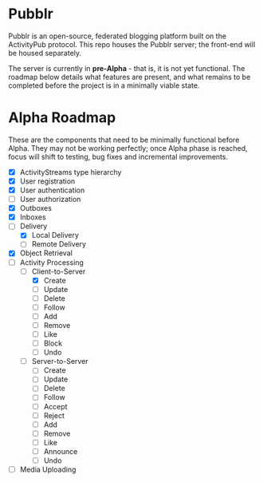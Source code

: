 # Pubblr

Pubblr is an open-source, federated blogging platform built on the ActivityPub protocol.  This repo houses the Pubblr
server; the front-end will be housed separately.

The server is currently in **pre-Alpha** - that is, it is not yet functional.  The roadmap below details what features
are present, and what remains to be completed before the project is in a minimally viable state.

# Alpha Roadmap

These are the components that need to be minimally functional before Alpha.  They may not be working perfectly; once
Alpha phase is reached, focus will shift to testing, bug fixes and incremental improvements.

- [x] ActivityStreams type hierarchy
- [x] User registration
- [x] User authentication
- [ ] User authorization
- [x] Outboxes
- [x] Inboxes
- [ ] Delivery
    - [x] Local Delivery
    - [ ] Remote Delivery
- [x] Object Retrieval
- [ ] Activity Processing
    - [ ] Client-to-Server
        - [x] Create
        - [ ] Update
        - [ ] Delete
        - [ ] Follow
        - [ ] Add
        - [ ] Remove
        - [ ] Like
        - [ ] Block
        - [ ] Undo
    - [ ] Server-to-Server
        - [ ] Create
        - [ ] Update
        - [ ] Delete
        - [ ] Follow
        - [ ] Accept
        - [ ] Reject
        - [ ] Add
        - [ ] Remove
        - [ ] Like
        - [ ] Announce
        - [ ] Undo
- [ ] Media Uploading